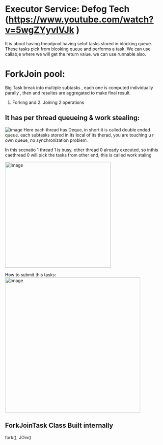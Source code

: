 Executor Service: Defog Tech (https://www.youtube.com/watch?v=5wgZYyvIVJk )
=================
It is about having theadpool having setof tasks stored in blocking queue. These tasks pick from blcoking queue 
and performs a task. We can use callab;e where we will get the return value. we can use runnable also.

ForkJoin pool:
===============
Big Task break into multiple subtasks , each one is computed individually parally , then 
and resultes are aggregated to make final result.
 1. Forking and 2. Joining 2 operations

It has per thread queueing & work stealing:
-----------------------------------------
 
![image](https://github.com/user-attachments/assets/f3b46378-cbb2-490f-9a6f-5837b7aafa8c)
Here each thread has Deque, in short it is called double ended queue.
each subtasks stored in its local of its therad,
you are touching u r own queue, no synchronization problem.

In this scenatio 1 thread 1 is busy, other thread 0 already executed, so inthis caethread 0 will pick the tasks from other end, this is called work staling

<img width="344" alt="image" src="https://github.com/user-attachments/assets/d0d5deab-87d5-45e8-bc32-fa47b38578ae" />

How to submit this tasks:
<img width="440" alt="image" src="https://github.com/user-attachments/assets/1dfc5767-8c02-4fcf-8792-85ff5e3b866c" />


## ForkJoinTask Class Built internally
  
fork(), JOin()



